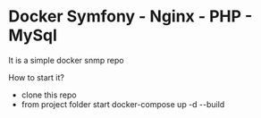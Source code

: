 # Docker Symfony - Nginx - PHP - MySql

It is a simple docker snmp repo

How to start it?
- clone this repo
- from project folder start docker-compose up -d --build
